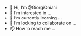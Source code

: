- 👋 Hi, I’m @GiorgiOniani
- 👀 I’m interested in ...
- 🌱 I’m currently learning ...
- 💞️ I’m looking to collaborate on ...
- 📫 How to reach me ...

<!---
GiorgiOniani/GiorgiOniani is a ✨ special ✨ repository because its `README.md` (this file) appears on your GitHub profile.
You can click the Preview link to take a look at your changes.
--->
